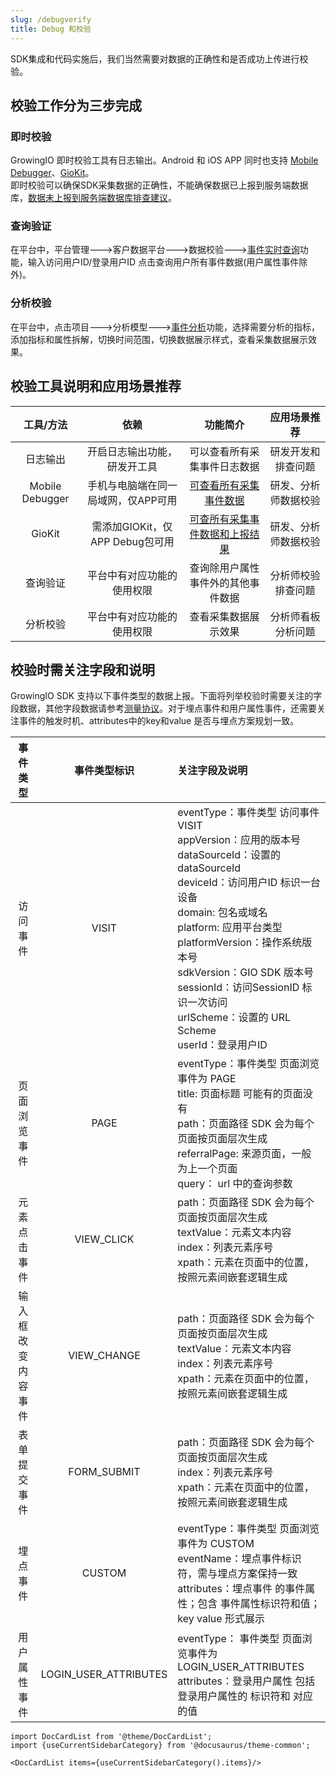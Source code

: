 ```yaml
---
slug: /debugverify
title: Debug 和校验
---
```


SDK集成和代码实施后，我们当然需要对数据的正确性和是否成功上传进行校验。

## 校验工作分为三步完成

<ImageLoader path="img//debugverify/debugverify" />

### 即时校验
GrowingIO 即时校验工具有日志输出。Android 和 iOS APP 同时也支持 [Mobile Debugger](/docs/debugverify/mobiledebugger)、[GioKit](/docs/giokit)。<br/>
即时校验可以确保SDK采集数据的正确性，不能确保数据已上报到服务端数据库，[数据未上报到服务端数据库排查建议](/question/common#3-sdk-集成成功但是数据库中没有查到sdk上报的数据)。

### 查询验证
在平台中，平台管理--->客户数据平台--->数据校验--->[事件实时查询](https://docs.growingio.com/op-help/docs/2.3/product-manual/customer-data-platform/data-audit/realtime-audit)功能，输入访问用户ID/登录用户ID 点击查询用户所有事件数据(用户属性事件除外)。

### 分析校验
在平台中，点击项目--->分析模型--->[事件分析](https://docs.growingio.com/op-help/docs/2.3/product-manual/product-analysis/event-analysis/)功能，选择需要分析的指标，添加指标和属性拆解，切换时间范围，切换数据展示样式，查看采集数据展示效果。

## 校验工具说明和应用场景推荐

|    工具/方法     |   依赖  |    功能简介   | 应用场景推荐 |
|   :------:      | :----: |  :-------:   | :----:|
|    日志输出      | 开启日志输出功能，研发开工具         | 可以查看所有采集事件日志数据 | 研发开发和排查问题 |
| Mobile Debugger | 手机与电脑端在同一局域网，仅APP可用  |  [可查看所有采集事件数据](/docs/debugverify/mobiledebugger) |  研发、分析师数据校验 |
|     GioKit      | 需添加GIOKit，仅 APP Debug包可用    |  [可查所有采集事件数据和上报结果](/docs/giokit) |  研发、分析师数据校验 |
|      查询验证    | 平台中有对应功能的使用权限           | 查询除用户属性事件外的其他事件数据 | 分析师校验排查问题 |
|      分析校验    | 平台中有对应功能的使用权限           | 查看采集数据展示效果 | 分析师看板分析问题 |


## 校验时需关注字段和说明
GrowingIO SDK 支持以下事件类型的数据上报。下面将列举校验时需要关注的字段数据，其他字段数据请参考[测量协议](/docs/Measurement%20Protocol#用户属性事件login_user_attributes)。对于埋点事件和用户属性事件，还需要关注事件的触发时机、attributes中的key和value 是否与埋点方案规划一致。

|   事件类型         |   事件类型标识 |   关注字段及说明  |  
|   :------:        |  :------:    | :----          |  
| 访问事件           |    VISIT     | eventType：事件类型 访问事件 VISIT<br/>appVersion：应用的版本号<br/>dataSourceId：设置的dataSourceId<br/>deviceId：访问用户ID  标识一台设备<br/>domain: 包名或域名 <br/>platform: 应用平台类型<br/>platformVersion：操作系统版本号<br/>sdkVersion：GIO SDK 版本号<br/>sessionId：访问SessionID 标识一次访问<br/>urlScheme：设置的 URL Scheme<br/>userId：登录用户ID<br/>|
| 页面浏览事件        |     PAGE     | eventType：事件类型 页面浏览事件为 PAGE<br/>title: 页面标题  可能有的页面没有<br/>path：页面路径 SDK 会为每个页面按页面层次生成<br/>referralPage: 来源页面，一般为上一个页面<br/>query： url 中的查询参数|
| 元素点击事件        |  VIEW_CLICK  | path：页面路径 SDK 会为每个页面按页面层次生成<br/>textValue：元素文本内容<br/>index：列表元素序号<br/>xpath：元素在页面中的位置，按照元素间嵌套逻辑生成|
| 输入框改变内容事件   |  VIEW_CHANGE | path：页面路径 SDK 会为每个页面按页面层次生成<br/>textValue：元素文本内容<br/>index：列表元素序号<br/>xpath：元素在页面中的位置，按照元素间嵌套逻辑生成 |
| 表单提交事件        |  FORM_SUBMIT | path：页面路径 SDK 会为每个页面按页面层次生成<br/>index：列表元素序号<br/>xpath：元素在页面中的位置，按照元素间嵌套逻辑生成 |
| 埋点事件           |   CUSTOM     | eventType：事件类型  页面浏览事件为 CUSTOM<br/>eventName：埋点事件标识符，需与埋点方案保持一致<br/>attributes：埋点事件 的事件属性；包含 事件属性标识符和值；key value 形式展示|
| 用户属性事件        |LOGIN_USER_ATTRIBUTES| eventType： 事件类型  页面浏览事件为 LOGIN_USER_ATTRIBUTES<br/>attributes：登录用户属性 包括登录用户属性的 标识符和 对应的值|


```mdx-code-block
import DocCardList from '@theme/DocCardList';
import {useCurrentSidebarCategory} from '@docusaurus/theme-common';

<DocCardList items={useCurrentSidebarCategory().items}/>
```
